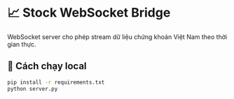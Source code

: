 # 📈 Stock WebSocket Bridge

WebSocket server cho phép stream dữ liệu chứng khoán Việt Nam theo thời gian thực.

## 🚀 Cách chạy local
```bash
pip install -r requirements.txt
python server.py
